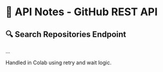 # 📘 API Notes - GitHub REST API

## 🔍 Search Repositories Endpoint
...

Handled in Colab using retry and wait logic.
